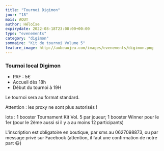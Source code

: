 ```yaml
---
title: "Tournoi Digimon"
jour: "18"
mois: AOUT
author: Héloïse
expirydate: 2022-08-18T23:00:00+00:00
type: "evenements"
category: "digimon"
sommaire: "Kit de tournoi Volume 5"
feature_image: http://aubeaujeu.com/images/evenements/digimon.png
---
```

### Tournoi local Digimon



* PAF : 5€
* Accueil dès 18h
* Début du tournoi à 19H


Le tournoi sera au format standard.

Attention : les proxy ne sont plus autorisés !

lots :
1 booster Tournament Kit Vol. 5 par joueur;
1 booster Winner pour le 1er (pour le 2ème aussi si il y a au moins 12 participants)

L'inscription est obligatoire en boutique, par sms au 0627098873, ou par message privé sur Facebook (attention, il faut une confirmation de notre part 😃)
